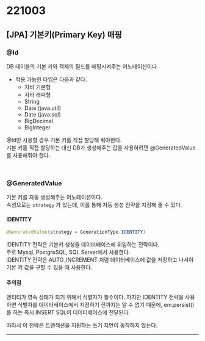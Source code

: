 221003
======

## [JPA] 기본키(Primary Key) 매핑

### @Id

DB 테이블의 기본 키와 객체의 필드를 매핑시켜주는 어노테이션이다.

* 적용 가능한 타입은 다음과 같다.
  * 자바 기본형
  * 자바 래퍼형
  * String
  * Date (java.util)
  * Date (java.sql)
  * BigDecimal
  * BigInteger 

  
@Id만 사용할 경우 기본 키를 직접 할당해 줘야한다.
</br>
기본 키를 직접 할당하는 대신 DB가 생성해주는 값을 사용하려면 @GeneratedValue를 사용해줘야 한다.

<br>

### @GeneratedValue

기본 키를 자동 생성해주는 어노테이션이다.<br>
속성으로는 `strategy` 가 있는데, 이를 통해 자동 생성 전략을 지정해 줄 수 있다.<br>


#### IDENTITY

```java
@GeneratedValue(strategy = GenerationType.IDENTITY)
```

IDENTITY 전략은 기본키 생성을 데이터베이스에 위임하는 전략이다.<br>
주로 Mysql, PostgreSQL, SQL Server에서 사용한다. <br>
IDENTITY 전략은 AUTO_INCREMENT 처럼 데이터베이스에 값을 저장하고 나서야 기본 키 값을 구할 수 있을 때 사용한다.

#### 주의점

엔티티가 영속 상태가 되기 위해서 식별자가 필수이다.
하지만 IDENTITY 전략을 사용하면 식별자를 데이터베이스에서 지정하기 전까지는 알 수 없기 때문에, em.persist()를 하는 즉시
INSERT SQL이 데이터베이스에 전달된다.

따라서 이 전략은 트랜잭션을 지원하는 쓰기 지연이 동작하지 않는다.

---

> 
>